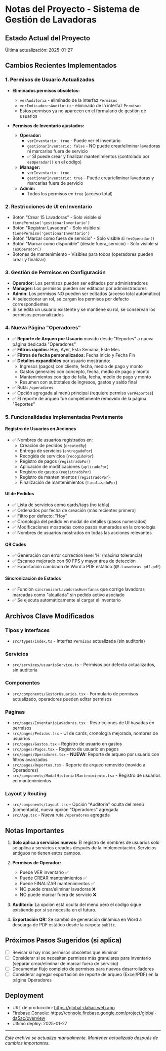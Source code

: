 # Notas del Proyecto - Sistema de Gestión de Lavadoras

## Estado Actual del Proyecto
Última actualización: 2025-01-27

## Cambios Recientes Implementados

### 1. Permisos de Usuario Actualizados
- **Eliminados permisos obsoletos:**
  - `verAuditoria` - eliminado de la interfaz `Permisos`
  - `verIndicadoresAuditoria` - eliminado de la interfaz `Permisos`
  - Estos permisos ya no aparecen en el formulario de gestión de usuarios

- **Permisos de Inventario ajustados:**
  - **Operador:**
    - `verInventario: true` - Puede ver el inventario
    - `gestionarInventario: false` - NO puede crear/eliminar lavadoras ni marcarlas fuera de servicio
    - ✅ SÍ puede crear y finalizar mantenimientos (controlado por `esOperador()` en el código)
  - **Manager:**
    - `verInventario: true`
    - `gestionarInventario: true` - Puede crear/eliminar lavadoras y marcarlas fuera de servicio
  - **Admin:**
    - Todos los permisos en `true` (acceso total)

### 2. Restricciones de UI en Inventario
- Botón "Crear 15 Lavadoras" - Solo visible si `tienePermiso('gestionarInventario')`
- Botón "Registrar Lavadora" - Solo visible si `tienePermiso('gestionarInventario')`
- Botón "Marcar como fuera de servicio" - Solo visible si `!esOperador()`
- Botón "Marcar como disponible" (desde fuera_servicio) - Solo visible si `!esOperador()`
- Botones de mantenimiento - Visibles para todos (operadores pueden crear y finalizar)

### 3. Gestión de Permisos en Configuración
- **Operador:** Los permisos pueden ser editados por administradores
- **Manager:** Los permisos pueden ser editados por administradores
- **Admin:** Los permisos NO pueden ser editados (acceso total automático)
- Al seleccionar un rol, se cargan los permisos por defecto correspondientes
- Si se edita un usuario existente y se mantiene su rol, se conservan los permisos personalizados

### 4. Nueva Página "Operadores"
- ✅ **Reporte de Arqueo por Usuario** movido desde "Reportes" a nueva página dedicada "Operadores"
- ✅ **Filtros rápidos:** Hoy, Ayer, Esta Semana, Este Mes
- ✅ **Filtros de fecha personalizados:** Fecha Inicio y Fecha Fin
- ✅ **Detalles expandibles** por usuario mostrando:
  - Ingresos (pagos) con cliente, fecha, medio de pago y monto
  - Gastos generales con concepto, fecha, medio de pago y monto
  - Mantenimientos con tipo de falla, fecha, medio de pago y monto
  - Resumen con subtotales de ingresos, gastos y saldo final
- ✅ Ruta: `/operadores`
- ✅ Opción agregada al menú principal (requiere permiso `verReportes`)
- ✅ El reporte de arqueo fue completamente removido de la página "Reportes"

### 5. Funcionalidades Implementadas Previamente

#### Registro de Usuarios en Acciones
- ✅ Nombres de usuarios registrados en:
  - Creación de pedidos (`createdBy`)
  - Entrega de servicios (`entregadoPor`)
  - Recogida de servicios (`recogidoPor`)
  - Registro de pagos (`registradoPor`)
  - Aplicación de modificaciones (`aplicadoPor`)
  - Registro de gastos (`registradoPor`)
  - Registro de mantenimientos (`registradoPor`)
  - Finalización de mantenimientos (`finalizadoPor`)

#### UI de Pedidos
- ✅ Lista de servicios como cards/tags (no tabla)
- ✅ Ordenados por fecha de creación (más recientes primero)
- ✅ Filtro por defecto: "Hoy"
- ✅ Cronología del pedido en modal de detalles (pasos numerados)
- ✅ Modificaciones mostradas como pasos numerados en la cronología
- ✅ Nombres de usuarios mostrados en todas las acciones relevantes

#### QR Codes
- ✅ Generación con error correction level 'H' (máxima tolerancia)
- ✅ Escaneo mejorado con 60 FPS y mayor área de detección
- ✅ Exportación cambiada de Word a PDF estático (`QR-Lavadoras pdf.pdf`)

#### Sincronización de Estados
- ✅ Función `sincronizarLavadorasHuerfanas` que corrige lavadoras marcadas como "alquilada" sin pedido activo asociado
- ✅ Se ejecuta automáticamente al cargar el inventario

## Archivos Clave Modificados

### Tipos y Interfaces
- `src/types/index.ts` - Interfaz `Permisos` actualizada (sin auditoría)

### Servicios
- `src/services/usuarioService.ts` - Permisos por defecto actualizados, sin auditoría

### Componentes
- `src/components/GestorUsuarios.tsx` - Formulario de permisos actualizado, operadores pueden editar permisos

### Páginas
- `src/pages/InventarioLavadoras.tsx` - Restricciones de UI basadas en permisos
- `src/pages/Pedidos.tsx` - UI de cards, cronología mejorada, nombres de usuarios
- `src/pages/Gastos.tsx` - Registro de usuario en gastos
- `src/pages/Pagos.tsx` - Registro de usuario en pagos
- `src/pages/Operadores.tsx` - **NUEVA:** Reporte de arqueo por usuario con filtros avanzados
- `src/pages/Reportes.tsx` - Reporte de arqueo removido (movido a Operadores)
- `src/components/ModalHistorialMantenimiento.tsx` - Registro de usuarios en mantenimientos

### Layout y Routing
- `src/components/Layout.tsx` - Opción "Auditoría" oculta del menú (comentada), nueva opción "Operadores" agregada
- `src/App.tsx` - Nueva ruta `/operadores` agregada

## Notas Importantes

1. **Solo aplica a servicios nuevos:** El registro de nombres de usuarios solo se aplica a servicios creados después de la implementación. Servicios antiguos no tienen estos campos.

2. **Permisos de Operador:** 
   - Puede VER inventario ✅
   - Puede CREAR mantenimientos ✅
   - Puede FINALIZAR mantenimientos ✅
   - NO puede crear/eliminar lavadoras ❌
   - NO puede marcar fuera de servicio ❌

3. **Auditoría:** La opción está oculta del menú pero el código sigue existiendo por si se necesita en el futuro.

4. **Exportación QR:** Se cambió de generación dinámica en Word a descarga de PDF estático desde la carpeta `public`.

## Próximos Pasos Sugeridos (si aplica)
- [ ] Revisar si hay más permisos obsoletos que eliminar
- [ ] Considerar si se necesitan permisos más granulares para inventario (separar crear/eliminar de marcar fuera de servicio)
- [ ] Documentar flujo completo de permisos para nuevos desarrolladores
- [ ] Considerar agregar exportación de reporte de arqueo (Excel/PDF) en la página Operadores

## Deployment
- URL de producción: https://global-da5ac.web.app
- Firebase Console: https://console.firebase.google.com/project/global-da5ac/overview
- Último deploy: 2025-01-27

---

*Este archivo se actualiza manualmente. Mantener actualizado después de cambios importantes.*

